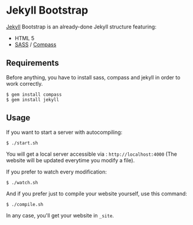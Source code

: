 Jekyll Bootstrap
================

[Jekyll](https://github.com/mojombo/jekyll) Bootstrap is an already-done Jekyll structure featuring:

- HTML 5
- [SASS](http://sass-lang.com/) / [Compass](http://compass-style.org/)

## Requirements

Before anything, you have to install sass, compass and jekyll in order to work correctly.

```
$ gem install compass
$ gem install jekyll
```

## Usage

If you want to start a server with autocompiling:

```
$ ./start.sh
```

You will get a local server accessible via : ```http://localhost:4000``` (The website will be updated everytime you modify a file).

If you prefer to watch every modification:

```
$ ./watch.sh
```

And if you prefer just to compile your website yourself, use this command:

```
$ ./compile.sh
```

In any case, you'll get your website in ```_site```.
